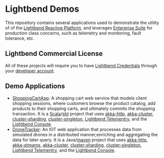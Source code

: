 
# Lightbend Demos
This repository contains several applications used to demonstrate the utility of of the
[Lightbend Reactive Platform](https://www.lightbend.com/products/reactive-platform), and leverages
[Enterprise Suite](https://www.lightbend.com/products/enterprise-suite) for production class concerns, such as
telemetry and monitoring, fault tolerance, etc.  

##  Lightbend Commercial License
All of these projects will require you to have 
[Lightbend Credentials](https://www.lightbend.com/product/lightbend-reactive-platform/credentials) through your 
[developer account](https://www.lightbend.com/account).

##  Demo Applications 
- [ShoppingCartApp](shoppingcartapp/README.md): A shopping cart web service that models client shopping sessions, where 
customers browse the product catalog, add products to their shopping carts, and ultimately commits the shopping 
transaction.  It is a [Scala](https://www.scala-lang.org/)/[sbt](https://www.scala-sbt.org/) project that uses
[akka-http](https://doc.akka.io/docs/akka-http/current/), [akka-cluster](https://doc.akka.io/docs/akka/current/cluster-usage.html), 
[cluster-sharding](https://doc.akka.io/docs/akka/current/cluster-sharding.html), 
[cluster-singleton](https://doc.akka.io/docs/akka/current/cluster-singleton.html), 
[Lightbend Telementry](https://developer.lightbend.com/docs/cinnamon/current/getting-started/start.html), and the
[Lightbend Console](https://developer.lightbend.com/docs/console/current/index.html). 
- [DroneTracker](drone-tracker/readme.md): An IOT web application that processes data from simulated drones in a
distributed manner,enriching and aggregating the data for later query.  It is a Java/[maven](https://maven.apache.org/)
project that uses [akka-http](https://doc.akka.io/docs/akka-http/current/), 
[akka-streams](https://doc.akka.io/docs/akka/current/stream/), 
[akka-cluster](https://doc.akka.io/docs/akka/current/cluster-usage.html), 
[cluster-sharding](https://doc.akka.io/docs/akka/current/cluster-sharding.html), 
[cluster-singleton](https://doc.akka.io/docs/akka/current/cluster-singleton.html), 
[Lightbend Telementry](https://developer.lightbend.com/docs/cinnamon/current/getting-started/start.html), and the
[Lightbend Console](https://developer.lightbend.com/docs/console/current/index.html). 
